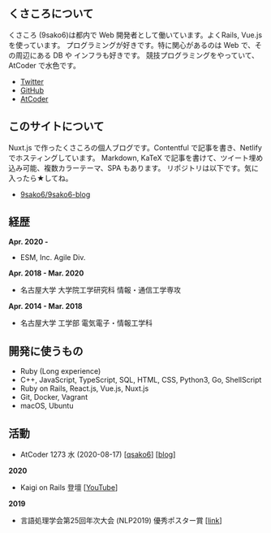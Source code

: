 ## くさころについて

くさころ (9sako6)は都内で Web 開発者として働いています。よくRails, Vue.js を使っています。
プログラミングが好きです。特に関心があるのは Web で、その周辺にある DB や インフラも好きです。
競技プログラミングをやっていて、AtCoder で水色です。

- <a href="https://twitter.com/9sako6/" target="_blank" rel="noopener noreferrer">Twitter</a>
- <a href="https://github.com/9sako6/" target="_blank" rel="noopener noreferrer">GitHub</a>
- <a href="https://atcoder.jp/users/qsako6/" target="_blank" rel="noopener noreferrer">AtCoder</a>

## このサイトについて

Nuxt.js で作ったくさころの個人ブログです。Contentful で記事を書き、Netlify でホスティングしています。
Markdown, KaTeX で記事を書けて、ツイート埋め込み可能、複数カラーテーマ、SPA もあります。
リポジトリは以下です。気に入ったら★してね。

- <a href="https://github.com/9sako6/9sako6-blog" target="_blank" rel="noopener noreferrer">9sako6/9sako6-blog</a>

## 経歴

**Apr. 2020 -**
- ESM, Inc. Agile Div.

**Apr. 2018 - Mar. 2020**
- 名古屋大学 大学院工学研究科 情報・通信工学専攻

**Apr. 2014 - Mar. 2018**
- 名古屋大学 工学部 電気電子・情報工学科

## 開発に使うもの

- Ruby (Long experience)
- C++, JavaScript, TypeScript, SQL, HTML, CSS, Python3, Go, ShellScript
- Ruby on Rails, React.js, Vue.js, Nuxt.js
- Git, Docker, Vagrant
- macOS, Ubuntu

## 活動
- AtCoder 1273 水 (2020-08-17) [<a href="https://atcoder.jp/users/qsako6/" target="_blank" rel="noopener noreferrer">qsako6</a>] [[blog](https://9sako6.com/posts/mizuiro_nattayo)]

**2020**
- Kaigi on Rails 登壇 [[YouTube](https://www.youtube.com/watch?v=cRjJOXlZgEo&feature=youtu.be)]

**2019**
- 言語処理学会第25回年次大会 (NLP2019) 優秀ポスター賞 [[link](http://133.6.82.174/about-nu/public-relations/publication/upload_images/top311jushou.pdf)]

